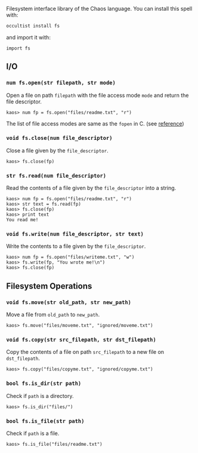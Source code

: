Filesystem interface library of the Chaos language. You can install this spell with:

```bash
occultist install fs
```

and import it with:

```chaos
import fs
```

## I/O

### `num fs.open(str filepath, str mode)`

Open a file on path `filepath` with the file access mode `mode` and return the file descriptor.

```chaos
kaos> num fp = fs.open("files/readme.txt", "r")
```

The list of file access modes are
same as the `fopen` in C. (see [reference](https://en.cppreference.com/w/cpp/io/c/fopen))

### `void fs.close(num file_descriptor)`

Close a file given by the `file_descriptor`.

```chaos
kaos> fs.close(fp)
```

### `str fs.read(num file_descriptor)`

Read the contents of a file given by the `file_descriptor` into a string.

```chaos
kaos> num fp = fs.open("files/readme.txt", "r")
kaos> str text = fs.read(fp)
kaos> fs.close(fp)
kaos> print text
You read me!

```

### `void fs.write(num file_descriptor, str text)`

Write the contents to a file given by the `file_descriptor`.

```chaos
kaos> num fp = fs.open("files/writeme.txt", "w")
kaos> fs.write(fp, "You wrote me!\n")
kaos> fs.close(fp)
```

## Filesystem Operations

### `void fs.move(str old_path, str new_path)`

Move a file from `old_path` to `new_path`.

```chaos
kaos> fs.move("files/moveme.txt", "ignored/moveme.txt")
```

### `void fs.copy(str src_filepath, str dst_filepath)`

Copy the contents of a file on path `src_filepath` to a new file on `dst_filepath`.

```chaos
kaos> fs.copy("files/copyme.txt", "ignored/copyme.txt")
```

### `bool fs.is_dir(str path)`

Check if `path` is a directory.

```chaos
kaos> fs.is_dir("files/")
```

### `bool fs.is_file(str path)`

Check if `path` is a file.

```chaos
kaos> fs.is_file("files/readme.txt")
```
